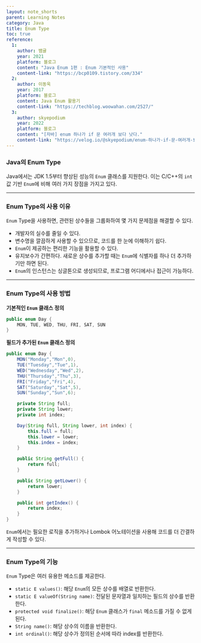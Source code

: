 ```yaml
---
layout: note_shorts
parent: Learning Notes
category: Java
title: Enum Type
toc: true
reference:
  1:
    author: 뱀귤
    year: 2021
    platform: 블로그
    content: "Java Enum 1편 : Enum 기본적인 사용"
    content-link: "https://bcp0109.tistory.com/334"
  2:
    author: 이동욱
    year: 2017
    platform: 블로그
    content: Java Enum 활용기
    content-link: "https://techblog.woowahan.com/2527/"
  3:
    author: skyepodium
    year: 2022
    platform: 블로그
    content: "[자바] enum 하나가 if 문 여러개 보다 낫다."
    content-link: "https://velog.io/@skyepodium/enum-하나가-if-문-여러개-보다-낫다"
---
```


### Java의 Enum Type

Java에서는 JDK 1.5부터 향상된 성능의 `Enum` 클래스를 지원한다. 이는 C/C++의 `int` 값 기반 `Enum`에 비해 여러 가지 장점을 가지고 있다.

---

### Enum Type의 사용 이유

`Enum` Type을 사용하면, 관련된 상수들을 그룹화하여 몇 가지 문제점을 해결할 수 있다.

- 개발자의 실수를 줄일 수 있다.
- 변수명을 깔끔하게 사용할 수 있으므로, 코드를 한 눈에 이해하기 쉽다.
- `Enum`이 제공하는 편리한 기능을 활용할 수 있다.
- 유지보수가 간편하다. 새로운 상수를 추가할 때는 `Enum`에 식별자를 하나 더 추가하기만 하면 된다.
- `Enum`의 인스턴스는 싱글톤으로 생성되므로, 프로그램 어디에서나 접근이 가능하다.

---

### Enum Type의 사용 방법

**기본적인 `Enum` 클래스 정의**

```java
public enum Day {
    MON, TUE, WED, THU, FRI, SAT, SUN
}
```

**필드가 추가된 `Enum` 클래스 정의**

```java
public enum Day {
    MON("Monday","Mon",0),
    TUE("Tuesday","Tue",1),
    WED("Wednesday","Wed",2),
    THU("Thursday","Thu",3),
    FRI("Friday","Fri",4),
    SAT("Saturday","Sat",5),
    SUN("Sunday","Sun",6);

    private String full;
    private String lower;
    private int index;

    Day(String full, String lower, int index) {
        this.full = full;
        this.lower = lower;
        this.index = index;
    }

    public String getFull() {
        return full;
    }

    public String getLower() {
        return lower;
    }

    public int getIndex() {
        return index;
    }
}
```
`Enum`에서는 필요한 로직을 추가하거나 Lombok 어노테이션을 사용해 코드를 더 간결하게 작성할 수 있다.

---

### Enum Type의 기능
`Enum` Type은 여러 유용한 메소드를 제공한다.

- `static E values()`: 해당 `Enum`의 모든 상수를 배열로 반환한다.
- `static E valueOf(String name)`: 전달된 문자열과 일치하는 필드의 상수를 반환한다.
- `protected void finalize()`: 해당 `Enum` 클래스가 `final` 메소드를 가질 수 없게 된다.
- `String name()`: 해당 상수의 이름을 반환한다.
- `int ordinal()`: 해당 상수가 정의된 순서에 따라 index를 반환한다.